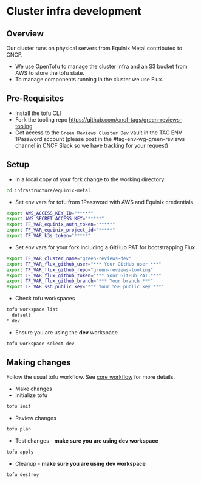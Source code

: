 # Cluster infra development

## Overview

Our cluster runs on physical servers from Equinix Metal contributed to CNCF.

- We use OpenTofu to manage the cluster infra and an S3 bucket from AWS to store the tofu state.
- To manage components running in the cluster we use Flux.

## Pre-Requisites

- Install the [tofu](https://opentofu.org/docs/intro/install/) CLI
- Fork the tooling repo https://github.com/cncf-tags/green-reviews-tooling
- Get access to the `Green Reviews Cluster Dev` vault in the TAG ENV 1Password account (please post in the #tag-env-wg-green-reviews channel in CNCF Slack so we have tracking for your request) 

## Setup

- In a local copy of your fork change to the working directory

```sh
cd infrastructure/equinix-metal
```

- Set env vars for tofu from 1Password with AWS and Equinix credentials

```sh
export AWS_ACCESS_KEY_ID="*****"
export AWS_SECRET_ACCESS_KEY="*****"
export TF_VAR_equinix_auth_token="*****"
export TF_VAR_equinix_project_id="*****"
export TF_VAR_k3s_token="*****"
```

- Set env vars for your fork including a GitHub PAT for bootstrapping Flux

```sh
export TF_VAR_cluster_name="green-reviews-dev"
export TF_VAR_flux_github_user="*** Your GitHub user ***"
export TF_VAR_flux_github_repo="green-reviews-tooling"
export TF_VAR_flux_github_token="*** Your GitHub PAT ***"
export TF_VAR_flux_github_branch="*** Your branch ***"
export TF_VAR_ssh_public_key="*** Your SSH public key ***"
```

- Check tofu workspaces

```sh
tofu workspace list
  default
* dev
```

- Ensure you are using the **dev** workspace

```sh
tofu workspace select dev
```

## Making changes

Follow the usual tofu workflow. See [core workflow](https://opentofu.org/docs/intro/core-workflow/)
for more details.

- Make changes
- Initialize tofu

```sh
tofu init
```

- Review changes

```sh
tofu plan
```

- Test changes - **make sure you are using dev workspace**

```sh
tofu apply
```

- Cleanup - **make sure you are using dev workspace**

```sh
tofu destroy
```
